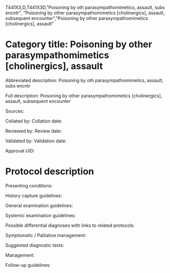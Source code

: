 T441X3,D,T441X3D,"Poisoning by oth parasympathomimetics, assault, subs encntr", "Poisoning by other parasympathomimetics [cholinergics], assault, subsequent encounter","Poisoning by other parasympathomimetics [cholinergics], assault"
# Category title: Poisoning by other parasympathomimetics [cholinergics], assault

Abbreviated description: Poisoning by oth parasympathomimetics, assault, subs encntr

Full description: Poisoning by other parasympathomimetics [cholinergics], assault, subsequent encounter

Sources:

Collated by:
Collation date:

Reviewed by:
Review date:

Validated by:
Validation date:

Approval UID:

# Protocol description

Presenting conditions:

History capture guidelines:

General examination guidelines:

Systemic examination guidelines:

Possible differential diagnoses with links to related protocols:

Symptomatic / Palliative management:

Suggested diagnostic tests:

Management:

Follow-up guidelines:
